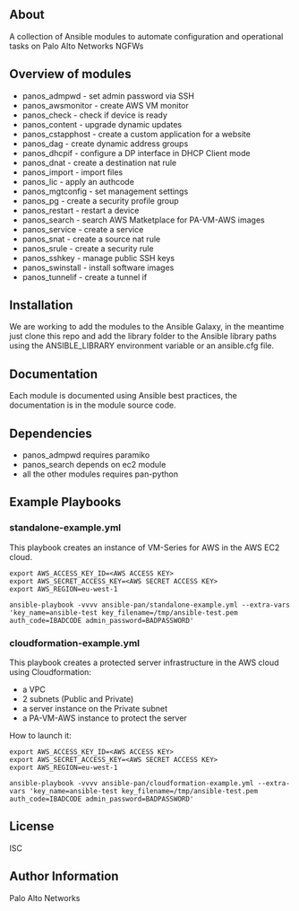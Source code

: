 About
-----

A collection of Ansible modules to automate configuration and operational tasks on Palo Alto Networks NGFWs

Overview of modules
-------------------

- panos_admpwd - set admin password via SSH
- panos_awsmonitor - create AWS VM monitor
- panos_check - check if device is ready
- panos_content - upgrade dynamic updates
- panos_cstapphost - create a custom application for a website
- panos_dag - create dynamic address groups
- panos_dhcpif - configure a DP interface in DHCP Client mode
- panos_dnat - create a destination nat rule
- panos_import - import files
- panos_lic - apply an authcode
- panos_mgtconfig - set management settings
- panos_pg - create a security profile group
- panos_restart - restart a device
- panos_search - search AWS Matketplace for PA-VM-AWS images
- panos_service - create a service
- panos_snat - create a source nat rule
- panos_srule - create a security rule
- panos_sshkey - manage public SSH keys
- panos_swinstall - install software images
- panos_tunnelif - create a tunnel if

Installation
--------------

We are working to add the modules to the Ansible Galaxy, in the meantime just clone this repo and add the library folder to the Ansible library paths using the ANSIBLE_LIBRARY environment variable or an ansible.cfg file.

Documentation
-------------

Each module is documented using Ansible best practices, the documentation is in the module source code.

Dependencies
------------

- panos_admpwd requires paramiko
- panos_search depends on ec2 module
- all the other modules requires pan-python

Example Playbooks
-----------------

### standalone-example.yml

This playbook creates an instance of VM-Series for AWS in the AWS EC2 cloud.

	export AWS_ACCESS_KEY_ID=<AWS ACCESS KEY>
	export AWS_SECRET_ACCESS_KEY=<AWS SECRET ACCESS KEY>
	export AWS_REGION=eu-west-1

	ansible-playbook -vvvv ansible-pan/standalone-example.yml --extra-vars 'key_name=ansible-test key_filename=/tmp/ansible-test.pem auth_code=IBADCODE admin_password=BADPASSWORD'

### cloudformation-example.yml

This playbook creates a protected server infrastructure in the AWS cloud using Cloudformation:

- a VPC
- 2 subnets (Public and Private)
- a server instance on the Private subnet
- a PA-VM-AWS instance to protect the server

How to launch it:

	export AWS_ACCESS_KEY_ID=<AWS ACCESS KEY>
	export AWS_SECRET_ACCESS_KEY=<AWS SECRET ACCESS KEY>
	export AWS_REGION=eu-west-1

	ansible-playbook -vvvv ansible-pan/cloudformation-example.yml --extra-vars 'key_name=ansible-test key_filename=/tmp/ansible-test.pem auth_code=IBADCODE admin_password=BADPASSWORD'

License
-------

ISC

Author Information
------------------

Palo Alto Networks

